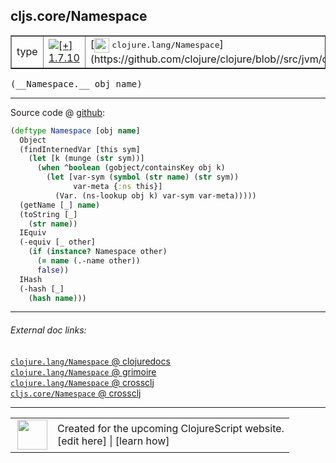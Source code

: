 ## cljs.core/Namespace



 <table border="1">
<tr>
<td>type</td>
<td><a href="https://github.com/cljsinfo/cljs-api-docs/tree/1.7.10"><img valign="middle" alt="[+] 1.7.10" title="Added in 1.7.10" src="https://img.shields.io/badge/+-1.7.10-lightgrey.svg"></a> </td>
<td>
[<img height="24px" valign="middle" src="http://i.imgur.com/1GjPKvB.png"> <samp>clojure.lang/Namespace</samp>](https://github.com/clojure/clojure/blob//src/jvm/clojure/lang/Namespace.java)
</td>
</tr>
</table>


 <samp>
(__Namespace.__ obj name)<br>
</samp>

---







Source code @ [github](https://github.com/clojure/clojurescript/blob/r1.7.189/src/main/cljs/cljs/core.cljs#L10109-L10127):

```clj
(deftype Namespace [obj name]
  Object
  (findInternedVar [this sym]
    (let [k (munge (str sym))]
      (when ^boolean (gobject/containsKey obj k)
        (let [var-sym (symbol (str name) (str sym))
              var-meta {:ns this}]
          (Var. (ns-lookup obj k) var-sym var-meta)))))
  (getName [_] name)
  (toString [_]
    (str name))
  IEquiv
  (-equiv [_ other]
    (if (instance? Namespace other)
      (= name (.-name other))
      false))
  IHash
  (-hash [_]
    (hash name)))
```

<!--
Repo - tag - source tree - lines:

 <pre>
clojurescript @ r1.7.189
└── src
    └── main
        └── cljs
            └── cljs
                └── <ins>[core.cljs:10109-10127](https://github.com/clojure/clojurescript/blob/r1.7.189/src/main/cljs/cljs/core.cljs#L10109-L10127)</ins>
</pre>

-->

---



###### External doc links:

[`clojure.lang/Namespace` @ clojuredocs](http://clojuredocs.org/clojure.lang/Namespace)<br>
[`clojure.lang/Namespace` @ grimoire](http://conj.io/store/v1/org.clojure/clojure/1.7.0-beta3/clj/clojure.lang/Namespace/)<br>
[`clojure.lang/Namespace` @ crossclj](http://crossclj.info/fun/clojure.lang/Namespace.html)<br>
[`cljs.core/Namespace` @ crossclj](http://crossclj.info/fun/cljs.core.cljs/Namespace.html)<br>

---

 <table>
<tr><td>
<img valign="middle" align="right" width="48px" src="http://i.imgur.com/Hi20huC.png">
</td><td>
Created for the upcoming ClojureScript website.<br>
[edit here] | [learn how]
</td></tr></table>

[edit here]:https://github.com/cljsinfo/cljs-api-docs/blob/master/cljsdoc/cljs.core/Namespace.cljsdoc
[learn how]:https://github.com/cljsinfo/cljs-api-docs/wiki/cljsdoc-files

<!--

This information was too distracting to show to readers, but I'll leave it
commented here since it is helpful to:

- pretty-print the data used to generate this document
- and show how to retrieve that data



The API data for this symbol:

```clj
{:ns "cljs.core",
 :name "Namespace",
 :signature ["[obj name]"],
 :history [["+" "1.7.10"]],
 :type "type",
 :full-name-encode "cljs.core/Namespace",
 :source {:code "(deftype Namespace [obj name]\n  Object\n  (findInternedVar [this sym]\n    (let [k (munge (str sym))]\n      (when ^boolean (gobject/containsKey obj k)\n        (let [var-sym (symbol (str name) (str sym))\n              var-meta {:ns this}]\n          (Var. (ns-lookup obj k) var-sym var-meta)))))\n  (getName [_] name)\n  (toString [_]\n    (str name))\n  IEquiv\n  (-equiv [_ other]\n    (if (instance? Namespace other)\n      (= name (.-name other))\n      false))\n  IHash\n  (-hash [_]\n    (hash name)))",
          :title "Source code",
          :repo "clojurescript",
          :tag "r1.7.189",
          :filename "src/main/cljs/cljs/core.cljs",
          :lines [10109 10127]},
 :full-name "cljs.core/Namespace",
 :clj-symbol "clojure.lang/Namespace"}

```

Retrieve the API data for this symbol:

```clj
;; from Clojure REPL
(require '[clojure.edn :as edn])
(-> (slurp "https://raw.githubusercontent.com/cljsinfo/cljs-api-docs/catalog/cljs-api.edn")
    (edn/read-string)
    (get-in [:symbols "cljs.core/Namespace"]))
```

-->
